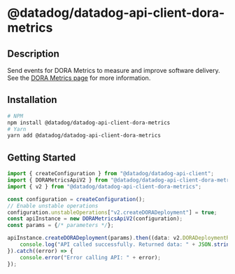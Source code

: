 # @datadog/datadog-api-client-dora-metrics

## Description

Send events for DORA Metrics to measure and improve software delivery. See the [DORA Metrics page](https://docs.datadoghq.com/dora_metrics/) for more information.

## Installation

```sh
# NPM
npm install @datadog/datadog-api-client-dora-metrics
# Yarn
yarn add @datadog/datadog-api-client-dora-metrics
```

## Getting Started
```ts
import { createConfiguration } from "@datadog/datadog-api-client";
import { DORAMetricsApiV2 } from "@datadog/datadog-api-client-dora-metrics";
import { v2 } from "@datadog/datadog-api-client-dora-metrics";

const configuration = createConfiguration();
// Enable unstable operations
configuration.unstableOperations["v2.createDORADeployment"] = true;
const apiInstance = new DORAMetricsApiV2(configuration);
const params = {/* parameters */};

apiInstance.createDORADeployment(params).then((data: v2.DORADeploymentResponse) => {
    console.log("API called successfully. Returned data: " + JSON.stringify(data));
}).catch((error) => {
    console.error("Error calling API: " + error);
});
```